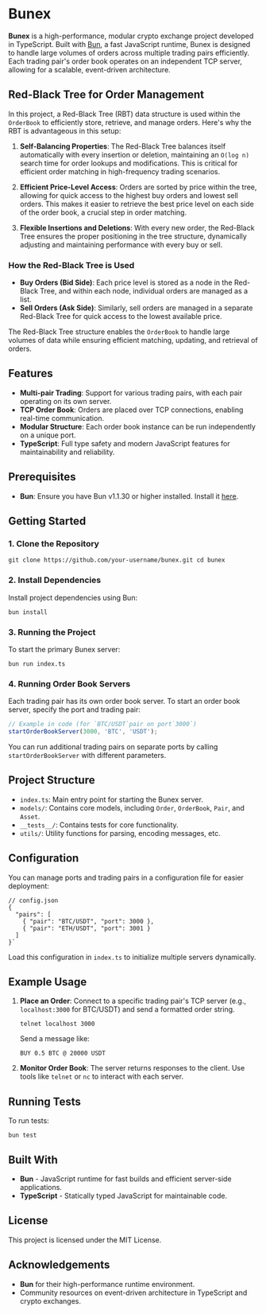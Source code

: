 # Bunex

**Bunex** is a high-performance, modular crypto exchange project developed in TypeScript. Built with [Bun](https://bun.sh), a fast JavaScript runtime, Bunex is designed to handle large volumes of orders across multiple trading pairs efficiently. Each trading pair's order book operates on an independent TCP server, allowing for a scalable, event-driven architecture.

## Red-Black Tree for Order Management

In this project, a Red-Black Tree (RBT) data structure is used within the `OrderBook` to efficiently store, retrieve, and manage orders. Here's why the RBT is advantageous in this setup:

1.  **Self-Balancing Properties**: The Red-Black Tree balances itself automatically with every insertion or deletion, maintaining an `O(log n)` search time for order lookups and modifications. This is critical for efficient order matching in high-frequency trading scenarios.

2.  **Efficient Price-Level Access**: Orders are sorted by price within the tree, allowing for quick access to the highest buy orders and lowest sell orders. This makes it easier to retrieve the best price level on each side of the order book, a crucial step in order matching.

3.  **Flexible Insertions and Deletions**: With every new order, the Red-Black Tree ensures the proper positioning in the tree structure, dynamically adjusting and maintaining performance with every buy or sell.

### How the Red-Black Tree is Used

-   **Buy Orders (Bid Side)**: Each price level is stored as a node in the Red-Black Tree, and within each node, individual orders are managed as a list.
-   **Sell Orders (Ask Side)**: Similarly, sell orders are managed in a separate Red-Black Tree for quick access to the lowest available price.

The Red-Black Tree structure enables the `OrderBook` to handle large volumes of data while ensuring efficient matching, updating, and retrieval of orders.

## Features

-   **Multi-pair Trading**: Support for various trading pairs, with each pair operating on its own server.
-   **TCP Order Book**: Orders are placed over TCP connections, enabling real-time communication.
-   **Modular Structure**: Each order book instance can be run independently on a unique port.
-   **TypeScript**: Full type safety and modern JavaScript features for maintainability and reliability.

## Prerequisites

-   **Bun**: Ensure you have Bun v1.1.30 or higher installed. Install it [here](https://bun.sh).

## Getting Started

### 1\. Clone the Repository

`git clone https://github.com/your-username/bunex.git
cd bunex`

### 2\. Install Dependencies

Install project dependencies using Bun:

`bun install`

### 3\. Running the Project

To start the primary Bunex server:

`bun run index.ts`

### 4\. Running Order Book Servers

Each trading pair has its own order book server. To start an order book server, specify the port and trading pair:

```typescript
// Example in code (for `BTC/USDT`pair on port`3000`)
startOrderBookServer(3000, 'BTC', 'USDT');
```

You can run additional trading pairs on separate ports by calling `startOrderBookServer` with different parameters.

## Project Structure

-   `index.ts`: Main entry point for starting the Bunex server.
-   `models/`: Contains core models, including `Order`, `OrderBook`, `Pair`, and `Asset`.
-   `__tests__/`: Contains tests for core functionality.
-   `utils/`: Utility functions for parsing, encoding messages, etc.

## Configuration

You can manage ports and trading pairs in a configuration file for easier deployment:

```
// config.json
{
  "pairs": [
    { "pair": "BTC/USDT", "port": 3000 },
    { "pair": "ETH/USDT", "port": 3001 }
  ]
}`
```

Load this configuration in `index.ts` to initialize multiple servers dynamically.

## Example Usage

1.  **Place an Order**: Connect to a specific trading pair's TCP server (e.g., `localhost:3000` for BTC/USDT) and send a formatted order string.

    `telnet localhost 3000`

    Send a message like:

    `BUY 0.5 BTC @ 20000 USDT`

2.  **Monitor Order Book**: The server returns responses to the client. Use tools like `telnet` or `nc` to interact with each server.

## Running Tests

To run tests:

`bun test`

## Built With

-   **Bun** - JavaScript runtime for fast builds and efficient server-side applications.
-   **TypeScript** - Statically typed JavaScript for maintainable code.

## License

This project is licensed under the MIT License.

## Acknowledgements

-   **Bun** for their high-performance runtime environment.
-   Community resources on event-driven architecture in TypeScript and crypto exchanges.
